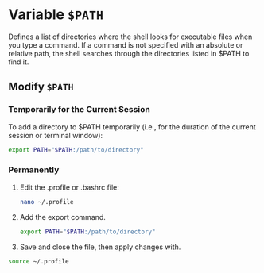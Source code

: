 # Variable `$PATH`

Defines a list of directories where the shell looks for executable files when you type a command. If a command is not specified with an absolute or relative path, the shell searches through the directories listed in $PATH to find it.

## Modify `$PATH`

### Temporarily for the Current Session

To add a directory to $PATH temporarily (i.e., for the duration of the current session or terminal window):

```sh
export PATH="$PATH:/path/to/directory"
```

### Permanently

1. Edit the .profile or .bashrc file:

   ```sh
   nano ~/.profile
   ```

2. Add the export command.

   ```sh
   export PATH="$PATH:/path/to/directory"
   ```

3. Save and close the file, then apply changes with.

```sh
source ~/.profile
```
